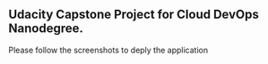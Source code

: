 ## Udacity Capstone Project for Cloud DevOps Nanodegree.
 Please follow the screenshots to deply the application
 